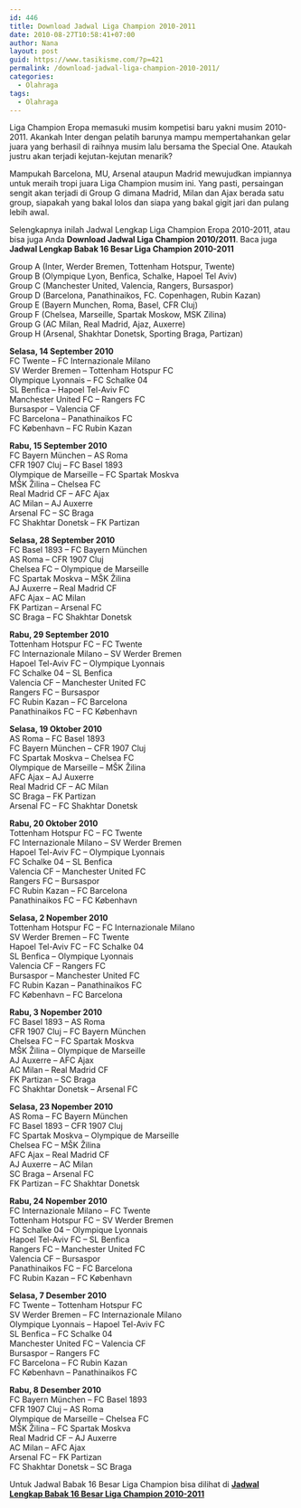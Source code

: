 ```yaml
---
id: 446
title: Download Jadwal Liga Champion 2010-2011
date: 2010-08-27T10:58:41+07:00
author: Nana
layout: post
guid: https://www.tasikisme.com/?p=421
permalink: /download-jadwal-liga-champion-2010-2011/
categories:
  - Olahraga
tags:
  - Olahraga
---
```

Liga Champion Eropa memasuki musim kompetisi baru yakni musim 2010-2011. Akankah Inter dengan pelatih barunya mampu mempertahankan gelar juara yang berhasil di raihnya musim lalu bersama the Special One. Ataukah justru akan terjadi kejutan-kejutan menarik?

Mampukah Barcelona, MU, Arsenal ataupun Madrid mewujudkan impiannya untuk meraih tropi juara Liga Champion musim ini. Yang pasti, persaingan sengit akan terjadi di Group G dimana Madrid, Milan dan Ajax berada satu group, siapakah yang bakal lolos dan siapa yang bakal gigit jari dan pulang lebih awal.

Selengkapnya inilah Jadwal Lengkap Liga Champion Eropa 2010-2011, atau bisa juga Anda **Download Jadwal Liga Champion 2010/2011**. Baca juga **Jadwal Lengkap Babak 16 Besar Liga Champion 2010-2011** 

Group A (Inter, Werder Bremen, Tottenham Hotspur, Twente)  
Group B (Olympique Lyon, Benfica, Schalke, Hapoel Tel Aviv)  
Group C (Manchester United, Valencia, Rangers, Bursaspor)  
Group D (Barcelona, Panathinaikos, FC. Copenhagen, Rubin Kazan)  
Group E (Bayern Munchen, Roma, Basel, CFR Cluj)  
Group F (Chelsea, Marseille, Spartak Moskow, MSK Zilina)  
Group G (AC Milan, Real Madrid, Ajaz, Auxerre)  
Group H (Arsenal, Shakhtar Donetsk, Sporting Braga, Partizan)

**Selasa, 14 September 2010**  
FC Twente &#8211; FC Internazionale Milano  
SV Werder Bremen &#8211; Tottenham Hotspur FC  
Olympique Lyonnais &#8211; FC Schalke 04  
SL Benfica &#8211; Hapoel Tel-Aviv FC  
Manchester United FC &#8211; Rangers FC  
Bursaspor &#8211; Valencia CF  
FC Barcelona &#8211; Panathinaikos FC  
FC København &#8211; FC Rubin Kazan

**Rabu, 15 September 2010**  
FC Bayern München &#8211; AS Roma  
CFR 1907 Cluj &#8211; FC Basel 1893  
Olympique de Marseille &#8211; FC Spartak Moskva  
MŠK Žilina &#8211; Chelsea FC  
Real Madrid CF &#8211; AFC Ajax  
AC Milan &#8211; AJ Auxerre  
Arsenal FC &#8211; SC Braga  
FC Shakhtar Donetsk &#8211; FK Partizan

**Selasa, 28 September 2010**  
FC Basel 1893 &#8211; FC Bayern München  
AS Roma &#8211; CFR 1907 Cluj  
Chelsea FC &#8211; Olympique de Marseille  
FC Spartak Moskva &#8211; MŠK Žilina  
AJ Auxerre &#8211; Real Madrid CF  
AFC Ajax &#8211; AC Milan  
FK Partizan &#8211; Arsenal FC  
SC Braga &#8211; FC Shakhtar Donetsk

**Rabu, 29 September 2010**  
Tottenham Hotspur FC &#8211; FC Twente  
FC Internazionale Milano &#8211; SV Werder Bremen  
Hapoel Tel-Aviv FC &#8211; Olympique Lyonnais  
FC Schalke 04 &#8211; SL Benfica  
Valencia CF &#8211; Manchester United FC  
Rangers FC &#8211; Bursaspor  
FC Rubin Kazan &#8211; FC Barcelona  
Panathinaikos FC &#8211; FC København

**Selasa, 19 Oktober 2010**  
AS Roma &#8211; FC Basel 1893  
FC Bayern München &#8211; CFR 1907 Cluj  
FC Spartak Moskva &#8211; Chelsea FC  
Olympique de Marseille &#8211; MŠK Žilina  
AFC Ajax &#8211; AJ Auxerre  
Real Madrid CF &#8211; AC Milan  
SC Braga &#8211; FK Partizan  
Arsenal FC &#8211; FC Shakhtar Donetsk

**Rabu, 20 Oktober 2010**  
Tottenham Hotspur FC &#8211; FC Twente  
FC Internazionale Milano &#8211; SV Werder Bremen  
Hapoel Tel-Aviv FC &#8211; Olympique Lyonnais  
FC Schalke 04 &#8211; SL Benfica  
Valencia CF &#8211; Manchester United FC  
Rangers FC &#8211; Bursaspor  
FC Rubin Kazan &#8211; FC Barcelona  
Panathinaikos FC &#8211; FC København

**Selasa, 2 Nopember 2010**  
Tottenham Hotspur FC &#8211; FC Internazionale Milano  
SV Werder Bremen &#8211; FC Twente  
Hapoel Tel-Aviv FC &#8211; FC Schalke 04  
SL Benfica &#8211; Olympique Lyonnais  
Valencia CF &#8211; Rangers FC  
Bursaspor &#8211; Manchester United FC  
FC Rubin Kazan &#8211; Panathinaikos FC  
FC København &#8211; FC Barcelona

**Rabu, 3 Nopember 2010**  
FC Basel 1893 &#8211; AS Roma  
CFR 1907 Cluj &#8211; FC Bayern München  
Chelsea FC &#8211; FC Spartak Moskva  
MŠK Žilina &#8211; Olympique de Marseille  
AJ Auxerre &#8211; AFC Ajax  
AC Milan &#8211; Real Madrid CF  
FK Partizan &#8211; SC Braga  
FC Shakhtar Donetsk &#8211; Arsenal FC

**Selasa, 23 Nopember 2010**  
AS Roma &#8211; FC Bayern München  
FC Basel 1893 &#8211; CFR 1907 Cluj  
FC Spartak Moskva &#8211; Olympique de Marseille  
Chelsea FC &#8211; MŠK Žilina  
AFC Ajax &#8211; Real Madrid CF  
AJ Auxerre &#8211; AC Milan  
SC Braga &#8211; Arsenal FC  
FK Partizan &#8211; FC Shakhtar Donetsk

**Rabu, 24 Nopember 2010**  
FC Internazionale Milano &#8211; FC Twente  
Tottenham Hotspur FC &#8211; SV Werder Bremen  
FC Schalke 04 &#8211; Olympique Lyonnais  
Hapoel Tel-Aviv FC &#8211; SL Benfica  
Rangers FC &#8211; Manchester United FC  
Valencia CF &#8211; Bursaspor  
Panathinaikos FC &#8211; FC Barcelona  
FC Rubin Kazan &#8211; FC København

**Selasa, 7 Desember 2010**  
FC Twente &#8211; Tottenham Hotspur FC  
SV Werder Bremen &#8211; FC Internazionale Milano  
Olympique Lyonnais &#8211; Hapoel Tel-Aviv FC  
SL Benfica &#8211; FC Schalke 04  
Manchester United FC &#8211; Valencia CF  
Bursaspor &#8211; Rangers FC  
FC Barcelona &#8211; FC Rubin Kazan  
FC København &#8211; Panathinaikos FC

**Rabu, 8 Desember 2010**  
FC Bayern München &#8211; FC Basel 1893  
CFR 1907 Cluj &#8211; AS Roma  
Olympique de Marseille &#8211; Chelsea FC  
MŠK Žilina &#8211; FC Spartak Moskva  
Real Madrid CF &#8211; AJ Auxerre  
AC Milan &#8211; AFC Ajax  
Arsenal FC &#8211; FK Partizan  
FC Shakhtar Donetsk &#8211; SC Braga

Untuk Jadwal Babak 16 Besar Liga Champion bisa dilihat di **[Jadwal Lengkap Babak 16 Besar Liga Champion 2010-2011](https://www.tasikisme.com/jadwal-lengkap-babak-16-besar-liga-champion-2010-2011)**